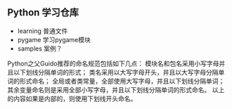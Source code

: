 ## Python 学习仓库
- learning 普通文件
- pygame 学习pygame模块
- samples 案例？

Python之父Guido推荐的命名规范包括如下几点：
模块名和包名采用小写字母并且以下划线分隔单词的形式；
类名采用以大写字母开头，并且以大写字母分隔单词的形式命名；
全局或者类常量，全部使用大写字母，并且以下划线分隔单词；其余变量命名则是采用全部小写字母，并且以下划线分隔单词的形式命名。
以上的内容如果是内部的，则使用下划线开头命名。
